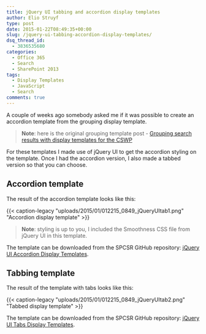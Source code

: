 ```yaml
---
title: jQuery UI tabbing and accordion display templates
author: Elio Struyf
type: post
date: 2015-01-22T08:49:35+00:00
slug: /jquery-ui-tabbing-accordion-display-templates/
dsq_thread_id:
  - 3836535680
categories:
  - Office 365
  - Search
  - SharePoint 2013
tags:
  - Display Templates
  - JavaScript
  - Search
comments: true
---
```


A couple of weeks ago somebody asked me if it was possible to create an accordion template from the grouping display template.

> **Note**: here is the original grouping template post - [Grouping search results with display templates for the CSWP](https://www.eliostruyf.com/grouping-search-results-with-display-templates-for-the-cswp/)

For these templates I made use of jQuery UI to get the accordion styling on the template. Once I had the accordion version, I also made a tabbed version so that you can choose.

## Accordion template

The result of the accordion template looks like this:

{{< caption-legacy "uploads/2015/01/012215_0849_jQueryUItab1.png" "Accordion display template" >}}

> **Note**: styling is up to you, I included the Smoothness CSS file from jQuery UI in this template.

The template can be downloaded from the SPCSR GitHub repository: [jQuery UI Accordion Display Templates](https://github.com/SPCSR/DisplayTemplates/tree/master/Search%20Display%20Templates/jQuery%20UI%20Accordion%20Templates "jQuery UI Accordion Display Templates").

## Tabbing template

The result of the template with tabs looks like this:

{{< caption-legacy "uploads/2015/01/012215_0849_jQueryUItab2.png" "Tabbed display template" >}}

The template can be downloaded from the SPCSR GitHub repository: [jQuery UI Tabs Display Templates](https://github.com/SPCSR/DisplayTemplates/tree/master/Search%20Display%20Templates/jQuery%20UI%20Tabs%20Templates%20%28CSWP%29 "jQuery UI Tabs Display Templates").
